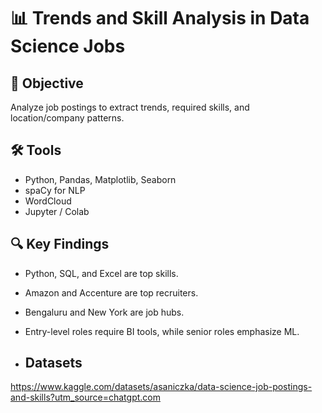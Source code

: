 # 📊 Trends and Skill Analysis in Data Science Jobs

## 🧠 Objective
Analyze job postings to extract trends, required skills, and location/company patterns.

## 🛠️ Tools
- Python, Pandas, Matplotlib, Seaborn
- spaCy for NLP
- WordCloud
- Jupyter / Colab

## 🔍 Key Findings
- Python, SQL, and Excel are top skills.
- Amazon and Accenture are top recruiters.
- Bengaluru and New York are job hubs.
- Entry-level roles require BI tools, while senior roles emphasize ML.

- ## Datasets
https://www.kaggle.com/datasets/asaniczka/data-science-job-postings-and-skills?utm_source=chatgpt.com



